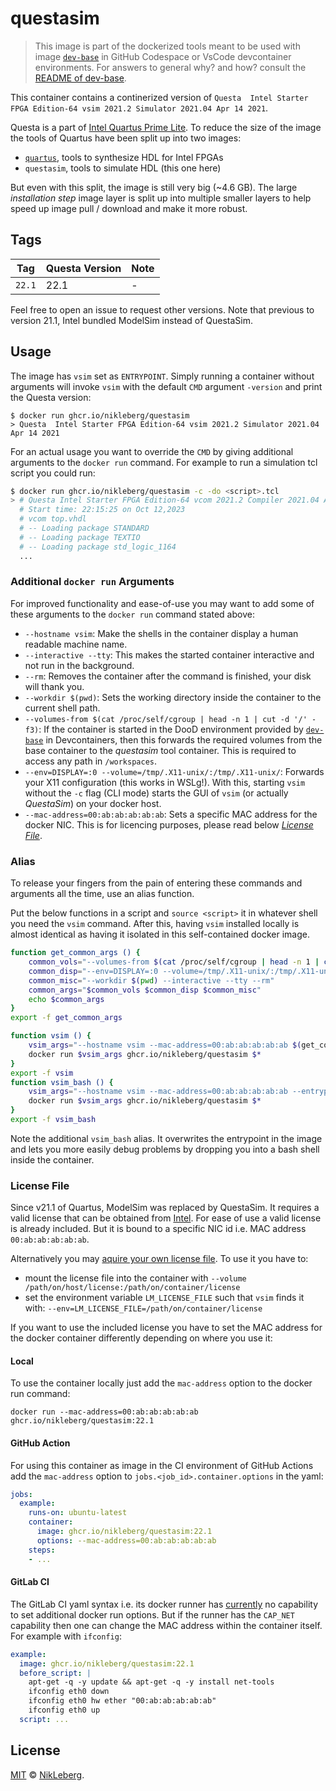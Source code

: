 # questasim
> This image is part of the dockerized tools meant to be used with image [`dev-base`](../dev-base/README.md) in GitHub Codespace or VsCode devcontainer environments.
> For answers to general why? and how? consult the [README of dev-base](../dev-base/README.md).

This container contains a continerized version of `Questa  Intel Starter FPGA Edition-64 vsim 2021.2 Simulator 2021.04 Apr 14 2021`.

Questa is a part of [Intel Quartus Prime Lite](https://www.intel.de/content/www/de/de/products/details/fpga/development-tools/quartus-prime/resource.html). To reduce the size of the image the tools of Quartus have been split up into two images:
 - [`quartus`](../quartus/README.md), tools to synthesize HDL for Intel FPGAs
 - `questasim`, tools to simulate HDL (this one here)

But even with this split, the image is still very big (~4.6 GB). The large _installation step_ image layer is split up into multiple smaller layers to help speed up image pull / download and make it more robust.

## Tags
| Tag | Questa Version | Note |
|---|---|---|
| `22.1` | 22.1 | - |

Feel free to open an issue to request other versions. Note that previous to version 21.1, Intel bundled ModelSim instead of QuestaSim.

## Usage
The image has `vsim` set as `ENTRYPOINT`. Simply running a container without arguments will invoke `vsim` with the default `CMD` argument `-version` and print the Questa version:
```shell
$ docker run ghcr.io/nikleberg/questasim
> Questa  Intel Starter FPGA Edition-64 vsim 2021.2 Simulator 2021.04 Apr 14 2021
```

For an actual usage you want to override the `CMD` by giving additional arguments to the `docker run` command. For example to run a simulation tcl script you could run:
```bash
$ docker run ghcr.io/nikleberg/questasim -c -do <script>.tcl
> # Questa Intel Starter FPGA Edition-64 vcom 2021.2 Compiler 2021.04 Apr 14 2021
  # Start time: 22:15:25 on Oct 12,2023
  # vcom top.vhdl 
  # -- Loading package STANDARD
  # -- Loading package TEXTIO
  # -- Loading package std_logic_1164
  ...
```

### Additional `docker run` Arguments
For improved functionality and ease-of-use you may want to add some of these arguments to the `docker run` command stated above:
 - `--hostname vsim`: Make the shells in the container display a human readable machine name.
 - `--interactive --tty`: This makes the started container interactive and not run in the background.
 - `--rm`: Removes the container after the command is finished, your disk will thank you.
 - `--workdir $(pwd)`: Sets the working directory inside the container to the current shell path.
 - `--volumes-from $(cat /proc/self/cgroup | head -n 1 | cut -d '/' -f3)`: If the container is started in the DooD environment provided by [`dev-base`](../dev-base/README.md) in Devcontainers, then this forwards the required volumes from the base container to the _questasim_ tool container. This is required to access any path in `/workspaces`. 
 - `--env=DISPLAY=:0 --volume=/tmp/.X11-unix/:/tmp/.X11-unix/`: Forwards your X11 configuration (this works in WSLg!). With this, starting `vsim` without the `-c` flag (CLI mode) starts the GUI of `vsim` (or actually _QuestaSim_) on your docker host.
 - `--mac-address=00:ab:ab:ab:ab:ab`: Sets a specific MAC address for the docker NIC. This is for licencing purposes, please read below [_License File_](#license-file).

### Alias
To release your fingers from the pain of entering these commands and arguments all the time, use an alias function.

Put the below functions in a script and `source <script>` it in whatever shell you need the `vsim` command. After this, having `vsim` installed locally is almost identical as having it isolated in this self-contained docker image.

```bash
function get_common_args () {
    common_vols="--volumes-from $(cat /proc/self/cgroup | head -n 1 | cut -d '/' -f3)"
    common_disp="--env=DISPLAY=:0 --volume=/tmp/.X11-unix/:/tmp/.X11-unix/"
    common_misc="--workdir $(pwd) --interactive --tty --rm"
    common_args="$common_vols $common_disp $common_misc"
    echo $common_args
}
export -f get_common_args

function vsim () {
    vsim_args="--hostname vsim --mac-address=00:ab:ab:ab:ab:ab $(get_common_args)"
    docker run $vsim_args ghcr.io/nikleberg/questasim $*
}
export -f vsim
function vsim_bash () {
    vsim_args="--hostname vsim --mac-address=00:ab:ab:ab:ab:ab --entrypoint bash $(get_common_args)"
    docker run $vsim_args ghcr.io/nikleberg/questasim $*
}
export -f vsim_bash
```

Note the additional `vsim_bash` alias. It overwrites the entrypoint in the image and lets you more easily debug problems by dropping you into a bash shell inside the container.

### License File
Since v21.1 of Quartus, ModelSim was replaced by QuestaSim. It requires a valid license that can be obtained from [Intel](https://licensing.intel.com/). For ease of use a valid license is already included. But it is bound to a specific NIC id i.e. MAC address `00:ab:ab:ab:ab:ab`.

Alternatively you may [aquire your own license file](https://licensing.intel.com/). To use it you have to:
 - mount the license file into the container with `--volume /path/on/host/license:/path/on/container/license`
 - set the environment variable `LM_LICENSE_FILE` such that `vsim` finds it with: `--env=LM_LICENSE_FILE=/path/on/container/license`

If you want to use the included license you have to set the MAC address for the docker container differently depending on where you use it:

#### Local
To use the container locally just add the `mac-address` option to the docker run command:
```shell
docker run --mac-address=00:ab:ab:ab:ab:ab ghcr.io/nikleberg/questasim:22.1
```

#### GitHub Action
For using this container as image in the CI environment of GitHub Actions add the `mac-address` option to `jobs.<job_id>.container.options` in the yaml:
```yaml
jobs:
  example:
    runs-on: ubuntu-latest
    container:
      image: ghcr.io/nikleberg/questasim:22.1
      options: --mac-address=00:ab:ab:ab:ab:ab
    steps:
    - ...
```

#### GitLab CI
The GitLab CI yaml syntax i.e. its docker runner has [currently](https://gitlab.com/gitlab-org/gitlab-runner/-/issues/2344) no capability to set additional docker run options. But if the runner has the `CAP_NET` capability then one can change the MAC address within the container itself. For example with `ifconfig`:
```yaml
example:
  image: ghcr.io/nikleberg/questasim:22.1
  before_script: |
    apt-get -q -y update && apt-get -q -y install net-tools
    ifconfig eth0 down
    ifconfig eth0 hw ether "00:ab:ab:ab:ab:ab"
    ifconfig eth0 up
  script: ...
```

## License
[MIT](../LICENSE) © [NikLeberg](https://github.com/NikLeberg).
